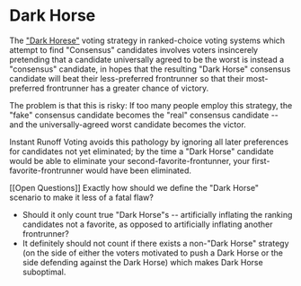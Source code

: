 # Dark Horse

The ["Dark Horese"](https://www.rangevoting.org/DH3.html) voting strategy in ranked-choice voting systems which attempt to find "Consensus" candidates involves voters insincerely pretending that a candidate universally agreed to be the worst is instead a "consensus" candidate, in hopes that the resulting "Dark Horse" consensus candidate will beat their less-preferred frontrunner so that their most-preferred frontrunner has a greater chance of victory.

The problem is that this is risky: If too many people employ this strategy, the "fake" consensus candidate becomes the "real" consensus candidate -- and the universally-agreed worst candidate becomes the victor.

Instant Runoff Voting avoids this pathology by ignoring all later preferences for candidates not yet eliminated; by the time a "Dark Horse" candidate would be able to eliminate your second-favorite-frontunner, your first-favorite-frontrunner would have been eliminated.

[[Open Questions]] Exactly how should we define the "Dark Horse" scenario to make it less of a fatal flaw?
* Should it only count true "Dark Horse"s -- artificially inflating the ranking candidates not a favorite, as opposed to artificially inflating another frontrunner?
* It definitely should not count if there exists a non-"Dark Horse" strategy (on the side of either the voters motivated to push a Dark Horse or the side defending against the Dark Horse) which makes Dark Horse suboptimal.
